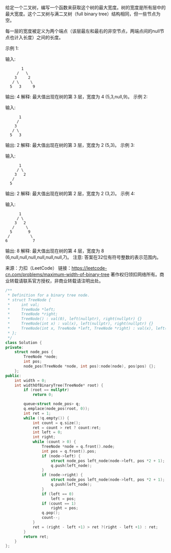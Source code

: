 给定一个二叉树，编写一个函数来获取这个树的最大宽度。树的宽度是所有层中的最大宽度。这个二叉树与满二叉树（full binary tree）结构相同，但一些节点为空。

每一层的宽度被定义为两个端点（该层最左和最右的非空节点，两端点间的null节点也计入长度）之间的长度。

示例 1:

输入: 

           1
         /   \
        3     2
       / \     \  
      5   3     9 

输出: 4
解释: 最大值出现在树的第 3 层，宽度为 4 (5,3,null,9)。
示例 2:

输入: 

          1
         /  
        3    
       / \       
      5   3     

输出: 2
解释: 最大值出现在树的第 3 层，宽度为 2 (5,3)。
示例 3:

输入: 

          1
         / \
        3   2 
       /        
      5      

输出: 2
解释: 最大值出现在树的第 2 层，宽度为 2 (3,2)。
示例 4:

输入: 

          1
         / \
        3   2
       /     \  
      5       9 
     /         \
    6           7
输出: 8
解释: 最大值出现在树的第 4 层，宽度为 8 (6,null,null,null,null,null,null,7)。
注意: 答案在32位有符号整数的表示范围内。

来源：力扣（LeetCode）
链接：https://leetcode-cn.com/problems/maximum-width-of-binary-tree
著作权归领扣网络所有。商业转载请联系官方授权，非商业转载请注明出处。

```cpp
/**
 * Definition for a binary tree node.
 * struct TreeNode {
 *     int val;
 *     TreeNode *left;
 *     TreeNode *right;
 *     TreeNode() : val(0), left(nullptr), right(nullptr) {}
 *     TreeNode(int x) : val(x), left(nullptr), right(nullptr) {}
 *     TreeNode(int x, TreeNode *left, TreeNode *right) : val(x), left(left), right(right) {}
 * };
 */
class Solution {
private: 
    struct node_pos {
        TreeNode *node;
        int pos;
        node_pos(TreeNode *node, int pos):node(node), pos(pos) {};
    };
public:
    int width = 0;
    int widthOfBinaryTree(TreeNode* root) {
        if (root == nullptr)
            return 0;

        queue<struct node_pos> q;
        q.emplace(node_pos(root, 0));
        int ret = 1;
        while (!q.empty()) {
            int count = q.size();
            ret = count > ret ? count:ret;
            int left = 0;
            int right;
            while (count > 0) {
                TreeNode *node = q.front().node;
                int pos = q.front().pos;
                if (node->left) {
                    struct node_pos left_node(node->left, pos *2 + 1);
                    q.push(left_node);
                }
                if (node->right) {
                    struct node_pos left_node(node->left, pos *2 + 1);
                    q.push(left_node);
                }
                if (left == 0)
                    left = pos;
                if (count == 1)
                    right = pos;
                q.pop();
                count--;
            }
            ret = (right - left +1) > ret ?(right - left +1) : ret;
        }
        return ret;
    }
};
```

